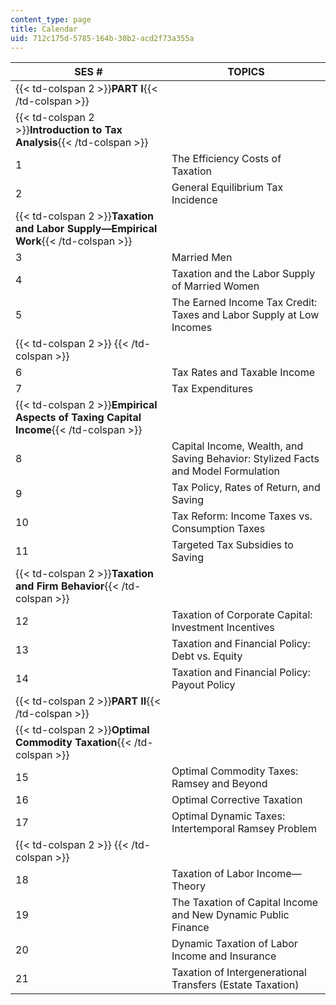 ```yaml
---
content_type: page
title: Calendar
uid: 712c175d-5785-164b-30b2-acd2f73a355a
---
```


| SES # | TOPICS |
| --- | --- |
| {{< td-colspan 2 >}}**PART I**{{< /td-colspan >}} ||
| {{< td-colspan 2 >}}**Introduction to Tax Analysis**{{< /td-colspan >}} ||
| 1 | The Efficiency Costs of Taxation |
| 2 | General Equilibrium Tax Incidence |
| {{< td-colspan 2 >}}**Taxation and Labor Supply—Empirical Work**{{< /td-colspan >}} ||
| 3 | Married Men |
| 4 | Taxation and the Labor Supply of Married Women |
| 5 | The Earned Income Tax Credit: Taxes and Labor Supply at Low Incomes |
| {{< td-colspan 2 >}} {{< /td-colspan >}} ||
| 6 | Tax Rates and Taxable Income |
| 7 | Tax Expenditures |
| {{< td-colspan 2 >}}**Empirical Aspects of Taxing Capital Income**{{< /td-colspan >}} ||
| 8 | Capital Income, Wealth, and Saving Behavior: Stylized Facts and Model Formulation |
| 9 | Tax Policy, Rates of Return, and Saving |
| 10 | Tax Reform: Income Taxes vs. Consumption Taxes |
| 11 | Targeted Tax Subsidies to Saving |
| {{< td-colspan 2 >}}**Taxation and Firm Behavior**{{< /td-colspan >}} ||
| 12 | Taxation of Corporate Capital: Investment Incentives |
| 13 | Taxation and Financial Policy: Debt vs. Equity |
| 14 | Taxation and Financial Policy: Payout Policy |
| {{< td-colspan 2 >}}**PART II**{{< /td-colspan >}} ||
| {{< td-colspan 2 >}}**Optimal Commodity Taxation**{{< /td-colspan >}} ||
| 15 | Optimal Commodity Taxes: Ramsey and Beyond |
| 16 | Optimal Corrective Taxation |
| 17 | Optimal Dynamic Taxes: Intertemporal Ramsey Problem |
| {{< td-colspan 2 >}} {{< /td-colspan >}} ||
| 18 | Taxation of Labor Income—Theory |
| 19 | The Taxation of Capital Income and New Dynamic Public Finance |
| 20 | Dynamic Taxation of Labor Income and Insurance |
| 21 | Taxation of Intergenerational Transfers (Estate Taxation)